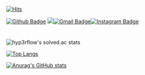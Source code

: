 [![Hits](https://hits.seeyoufarm.com/api/count/incr/badge.svg?url=https%3A%2F%2Fgithub.com%2FBlueberrycake27&count_bg=%23EB8B10&title_bg=%23684327&icon=&icon_color=%23E7E7E7&title=VISIT&edge_flat=false)](https://github.com/Blueberrycake27)

[![Github Badge](https://img.shields.io/badge/-Github-181717?style=flat-square&logo=Github&logoColor=white&link=https://www.instagram.com/zuzu_zzing/)](https://github.com/Blueberrycake27) <a href="https://blog.naver.com/jangdm37"><img src="https://img.shields.io/badge/Naver-03C75A?style=flat-square&logo=Naver&logoColor=white"/></a>[![Gmail Badge](https://img.shields.io/badge/Gmail-d14836?style=flat-square&logo=Gmail&logoColor=white&link=mailto:jjuhee0913@gmail.com)](mailto:jangdm37@gmail.com)[![Instagram Badge](https://img.shields.io/badge/-Instagram-dd2a7b?style=flat-square&logo=instagram&logoColor=white&link=https://www.instagram.com/zuzu_zzing/)](https://www.instagram.com/blueberry__37/)   
#

![hyp3rflow's solved.ac stats](https://github-readme-solvedac.hyp3rflow.vercel.app/api/?handle={jangdm37})

[![Top Langs](https://github-readme-stats.vercel.app/api/top-langs/?username=Blueberrycake27)](https://github.com/Blueberrycake27/github-readme-stats)  

[![Anurag's GitHub stats](https://github-readme-stats.vercel.app/api?username=Blueberrycake27)](https://github.com/Blueberrycake27/github-readme-stats)




